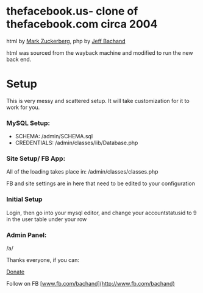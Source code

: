 # thefacebook.us- clone of thefacebook.com circa 2004
html by [Mark Zuckerberg](http://fb.com/zuck), php by [Jeff Bachand](http://www.fb.com/bachand)

html was sourced from the wayback machine and modified to run the new back end.
# Setup
This is very messy and scattered setup. It will take customization for it to work for you.

### MySQL Setup:
  
* SCHEMA: /admin/SCHEMA.sql
* CREDENTIALS: /admin/classes/lib/Database.php

### Site Setup/ FB App:

All of the loading takes place in: /admin/classes/classes.php

FB and site settings are in here that need to be edited to your configuration

### Initial Setup

Login, then go into your mysql editor, and change your accountstatusid to 9 in the user table under your row

### Admin Panel:

/a/

Thanks everyone, if you can:

[Donate](https://www.paypal.com/cgi-bin/webscr?cmd=_donations&business=LBGXUDPU4V2YW&lc=US&item_name=TheFacebook%20Project&currency_code=USD&bn=PP%2dDonationsBF%3abtn_donateCC_LG%2egif%3aNonHosted) 

Follow on FB [www.fb.com/bachand](http://www.fb.com/bachand)

